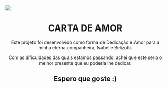 <img align="center" src="https://raw.githubusercontent.com/gist/Uxtraordinario/3ab9af2ff38242bc9943501287d966e5/raw/93519b42418a6a8a1ee2c54c756ca181f0d361ae/BelleCard.svg"/>

<h1 align="center" size="64px">CARTA DE AMOR</h1>

<p align="center">Este projeto foi desenvolvido como forma de Dedicação e Amor para a minha eterna companheira, Isabelle Belizotti.</p>
<p align="center">Com as dificuldades das quais estamos passando, achei que este seria o melhor presente que eu poderia lhe dedicar.</p>
<h2 align="center">Espero que goste :)</h2>
